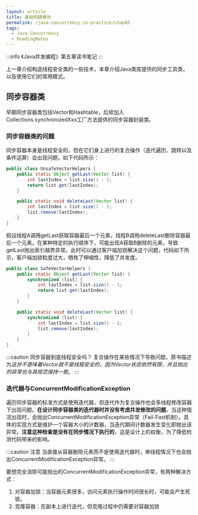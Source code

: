 ```yaml
---
layout: article
title: 基础构建模块
permalink: /java-concurrency-in-practice/chap05
tags:
  - Java Concurrency
  - ReadingNotes
---
```


:::info
《Java并发编程》第五章读书笔记
:::

上一章介绍构造线程安全类的一些技术，本章介绍Java类库提供的同步工具类，以及使用它们的常用模式。

## 同步容器类

早期同步容器类包括Vector和Hashtable，后续加入Collections.synchronizedXxx工厂方法提供的同步容器封装类。

### 同步容器类的问题

同步容器本身是线程安全的，但在它们身上进行的复合操作（迭代遍历、跳转以及条件运算）会出现问题，如下代码所示：

```java
public class UnsafeVectorHelpers {
    public static Object getLast(Vector list) {
        int lastIndex = list.size() - 1;
        return list.get(lastIndex);
    }

    public static void deleteLast(Vector list) {
        int lastIndex = list.size() - 1;
        list.remove(lastIndex);
    }
}
```

假设线程A调用getLast获取容器最后一个元素，线程B调用deleteLast删除容器最后一个元素。在某种特定的执行顺序下，可能出现A获取B删除的元素，导致getLast抛出索引越界异常。此时可以通过客户端加锁解决这个问题，代码如下所示，客户端加锁粒度过大，牺牲了伸缩性，降低了并发度。

```java
public class SafeVectorHelpers {
    public static Object getLast(Vector list) {
        synchronized (list) {
            int lastIndex = list.size() - 1;
            return list.get(lastIndex);
        }
    }

    public static void deleteLast(Vector list) {
        synchronized (list) {
            int lastIndex = list.size() - 1;
            list.remove(lastIndex);
        }
    }
}
```

:::caution 同步容器到底线程安全吗？
复合操作在某些情况下导致问题，原书描述为*这并不意味着Vector就不是线程安全的，因为Vector状态依然有限，并且抛出的异常也与其规范保持一致*。
:::

### 迭代器与ConcurrentModificationException

遍历同步容器的标准方式是使用迭代器，但迭代作为复合操作也会多线程修改容器下出现问题。**在设计同步容器类的迭代器时并没有考虑并发修改的问题**，当这种情况出现时，会抛出ConcurrentModificationException异常（Fail-Fast机制）。具体的实现方式是维护一个容器大小的计数器，当迭代期间计数器发生变化即抛出该异常。**注意这种检查是没有在同步情况下执行的**，这是设计上的权衡，为了降低检测代码带来的影响。

:::caution 注意
当直接从容器删除元素而不是使用迭代器时，单线程情况下也会抛出ConcurrentModificationException异常。
:::

要想完全消除可能抛出的ConcurrentModificationException异常，有两种解决方式：

1. 对容器加锁：当容器元素很多，访问元素执行操作时间很长时，可能会产生死锁。
2. 克隆容器：在副本上进行迭代，但克隆过程中仍需要对容器加锁
